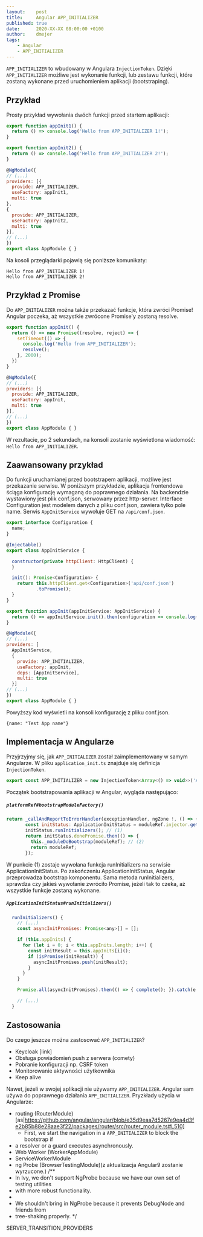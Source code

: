 ```yaml
---
layout:    post
title:     Angular APP_INITIALIZER
published: true
date:      2020-XX-XX 08:00:00 +0100
author:    dmejer
tags:
    - Angular
    - APP_INITIALIZER
---
```


`APP_INITIALIZER` to wbudowany w Angulara `InjectionToken`.
Dzięki `APP_INITIALIZER` możliwe jest wykonanie funkcji, lub zestawu funkcji, które zostaną wykonane przed uruchomieniem aplikacji (bootstraping).

## Przykład
Prosty przykład wywołania dwóch funkcji przed startem aplikacji:
``` js
export function appInit1() {
  return () => console.log('Hello from APP_INITIALIZER 1!');
}

export function appInit2() {
  return () => console.log('Hello from APP_INITIALIZER 2!');
}

@NgModule({
// (...)
providers: [{
  provide: APP_INITIALIZER,
  useFactory: appInit1,
  multi: true
},
{
  provide: APP_INITIALIZER,
  useFactory: appInit2,
  multi: true
}],
// (...)
})
export class AppModule { }
```
Na kosoli przeglądarki pojawią się poniższe komunikaty:
```
Hello from APP_INITIALIZER 1!
Hello from APP_INITIALIZER 2!
```

## Przykład z Promise
Do `APP_INITIALIZER` można także przekazać funkcje, która zwróci Promise! Angular poczeka, aż wszystkie zwrócone Promise'y zostaną resolve.
```js
export function appInit() {
  return () => new Promise((resolve, reject) => {
    setTimeout(() => {
      console.log('Hello from APP_INITIALIZER');
      resolve();
    }, 2000);
  })
}

@NgModule({
// (...)
providers: [{
  provide: APP_INITIALIZER,
  useFactory: appInit,
  multi: true
}],
// (...)
})
export class AppModule { }
```
W rezultacie, po 2 sekundach, na konsoli zostanie wyświetlona wiadomość: `Hello from APP_INITIALIZER`.

## Zaawansowany przykład
Do funkcji uruchamianej przed bootstrapem aplikacji, możliwe jest przekazanie serwisu. 
W poniższym przykładzie, aplikacja frontendowa ściąga konfigurację wymaganą do poprawnego działania.
Na backendzie wystawiony jest plik conf.json, serwowany przez http-server.
Interface Configuration jest modelem danych z pliku conf.json, zawiera tylko pole name.
Serwis `AppInitService` wywołuje GET na `/api/conf.json`. 

```js
export interface Configuration {
  name;
}

@Injectable()
export class AppInitService {

  constructor(private httpClient: HttpClient) {
  }

  init(): Promise<Configuration> {
    return this.httpClient.get<Configuration>('api/conf.json')
           .toPromise();
  }
}
```
```js
export function appInit(appInitService: AppInitService) {
  return () => appInitService.init().then(configuration => console.log(configuration));
}

@NgModule({
// (...)
providers: [
  AppInitService,
  {
    provide: APP_INITIALIZER,
    useFactory: appInit,
    deps: [AppInitService],
    multi: true
  }]
// (...)
})
export class AppModule { }
```
Powyższy kod wyświetli na konsoli konfigurację z pliku conf.json.
```
{name: "Test App name"}
```

## Implementacja w Angularze
Przyjrzyjmy się, jak `APP_INITIALIZER` został zaimplementowany w samym Angularze.
W pliku `application_init.ts` znajduje się definicja `InjectionToken`.
```js
export const APP_INITIALIZER = new InjectionToken<Array<() => void>>('Application Initializer');
```
Początek bootstrapowania aplikacji w Angular, wygląda następująco:
##### *`platformRef#bootstrapModuleFactory()`*
``` js
return _callAndReportToErrorHandler(exceptionHandler, ngZone !, () => {
       const initStatus: ApplicationInitStatus = moduleRef.injector.get(ApplicationInitStatus);
       initStatus.runInitializers(); // (1)
       return initStatus.donePromise.then(() => {
         this._moduleDoBootstrap(moduleRef); // (2)
         return moduleRef;
       });
```
W punkcie (1) zostaje wywołana funkcja runInitializers na serwisie ApplicationInitStatus. Po zakończeniu ApplicationInitStatus, Angular przeprowadza bootstrap komponentu.
Sama metoda runInitializers, sprawdza czy jakieś wywołanie zwróciło Promise, jeżeli tak to czeka, aż wszystkie funkcje zostaną wykonane.
##### *`ApplicationInitStatus#runInitializers()`*
```js
  runInitializers() {
    // (...)
    const asyncInitPromises: Promise<any>[] = [];

    if (this.appInits) {
      for (let i = 0; i < this.appInits.length; i++) {
        const initResult = this.appInits[i]();
        if (isPromise(initResult)) {
          asyncInitPromises.push(initResult);
        }
      }
    }

    Promise.all(asyncInitPromises).then(() => { complete(); }).catch(e => { this.reject(e); });

    // (...)
  }
```
## Zastosowania
Do czego jeszcze można zastosować `APP_INITIALIZER`?
* Keycloak [link]
* Obsługa powiadomień push z serwera (comety)
* Pobranie konfiguracji np. CSRF token
* Monitorowanie aktywności użytkownika
* Keep alive

Nawet, jeżeli w swojej aplikacji nie używamy `APP_INITIALIZER`. Angular sam używa do poprawnego działania `APP_INITIALIZER`.
Pryzkłady użycia w Angularze:
* routing (RouterModule) [as|https://github.com/angular/angular/blob/e35d9eaa7d5267e9ea4d3fe2b85b88e28aae3f22/packages/router/src/router_module.ts#L510]
  * First, we start the navigation in a `APP_INITIALIZER` to block the bootstrap if
* a resolver or a guard executes asynchronously.
* Web Worker (WorkerAppModule)
* ServiceWorkerModule
* ng Probe (BrowserTestingModule)(z aktualizacja Angular9 zostanie wyrzucone.)
/**
 * In Ivy, we don't support NgProbe because we have our own set of testing utilities
 * with more robust functionality.
 *
 * We shouldn't bring in NgProbe because it prevents DebugNode and friends from
 * tree-shaking properly.
 */

SERVER_TRANSITION_PROVIDERS


